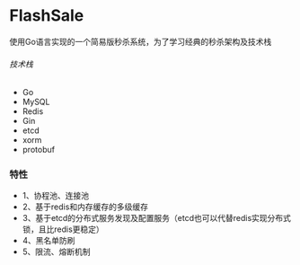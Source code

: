 # FlashSale
使用Go语言实现的一个简易版秒杀系统，为了学习经典的秒杀架构及技术栈


###### 技术栈
- Go
- MySQL
- Redis
- Gin
- etcd
- xorm
- protobuf


### 特性

- 1、协程池、连接池
- 2、基于redis和内存缓存的多级缓存
- 3、基于etcd的分布式服务发现及配置服务（etcd也可以代替redis实现分布式锁，且比redis更稳定）
- 4、黑名单防刷
- 5、限流、熔断机制
